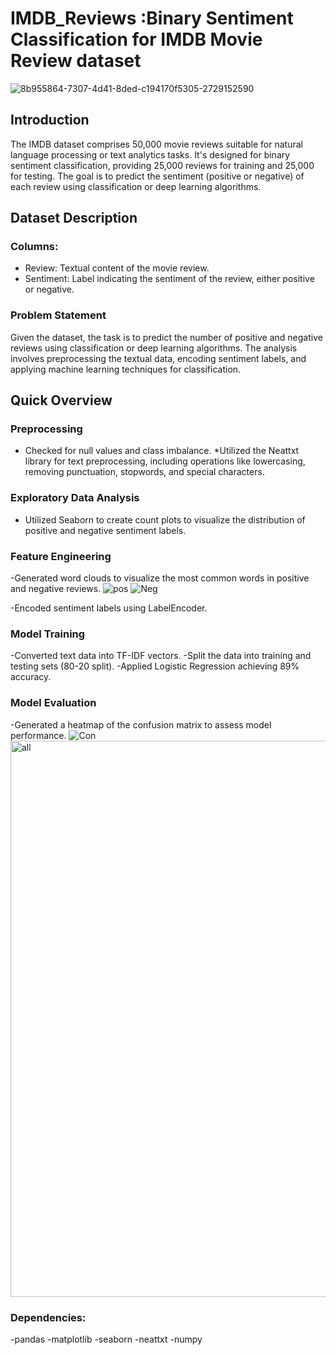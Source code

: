 # IMDB_Reviews  :Binary Sentiment Classification for IMDB Movie Review dataset 
![8b955864-7307-4d41-8ded-c194170f5305-2729152590](https://github.com/Ard313/IMDB_Reviews/assets/122507060/70149068-4804-4a39-a489-118031c592ab)
## Introduction
The IMDB dataset comprises 50,000 movie reviews suitable for natural language processing or text analytics tasks. It's designed for binary sentiment classification, providing 25,000 reviews for training and 25,000 for testing. The goal is to predict the sentiment (positive or negative) of each review using classification or deep learning algorithms.

## Dataset Description
### Columns: 
- Review: Textual content of the movie review.
- Sentiment: Label indicating the sentiment of the review, either positive or negative.

### **Problem Statement**
Given the dataset, the task is to predict the number of positive and negative reviews using classification or deep learning algorithms. The analysis involves preprocessing the textual data, encoding sentiment labels, and applying machine learning techniques for classification.
## **Quick Overview**
### **Preprocessing**

- Checked for null values and class imbalance.
*Utilized the Neattxt library for text preprocessing, including operations like lowercasing, removing punctuation, stopwords, and special characters.

### **Exploratory Data Analysis**

- Utilized Seaborn to create count plots to visualize the distribution of positive and negative sentiment labels.

### **Feature Engineering**

-Generated word clouds to visualize the most common words in positive and negative reviews.
![pos](https://github.com/Ard313/IMDB_Reviews/assets/122507060/4b58db29-46e9-432c-ab78-fe791f4a714d)
![Neg](https://github.com/Ard313/IMDB_Reviews/assets/122507060/6dd281d1-dfea-41c4-9b38-86500e77036d)

-Encoded sentiment labels using LabelEncoder.

### **Model Training**
-Converted text data into TF-IDF vectors.
-Split the data into training and testing sets (80-20 split).
-Applied Logistic Regression achieving 89% accuracy.

### **Model Evaluation**
-Generated a heatmap of the confusion matrix to assess model performance.
![Con](https://github.com/Ard313/IMDB_Reviews/assets/122507060/89e6ccff-586d-4d7d-9fa3-9697416b6761)
<img width="890" alt="all" src="https://github.com/Ard313/IMDB_Reviews/assets/122507060/2094ef7c-86ed-4dd1-9234-b145c3204d0c">

### **Dependencies**:
-pandas
-matplotlib
-seaborn
-neattxt
-numpy
